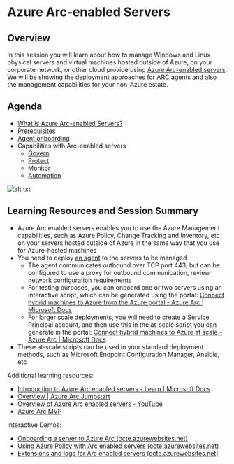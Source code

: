 # Azure Arc-enabled Servers

## Overview

In this session you will learn about how to manage Windows and Linux physical servers and virtual machines hosted outside of Azure, on your corporate network, or other cloud provide using [Azure Arc-enabled servers](https://docs.microsoft.com/en-us/azure/azure-arc/servers/overview). We will be showing the deployment approaches for ARC agents and also the management capabilities for your non-Azure estate. 

## Agenda

* [What is Azure Arc-enabled Servers?](https://learn.microsoft.com/en-us/azure/azure-arc/servers/overview)
* [Prerequisites](https://learn.microsoft.com/en-us/azure/azure-arc/servers/plan-at-scale-deployment#prerequisites)
* [Agent onboarding](https://learn.microsoft.com/en-us/azure/azure-arc/servers/deployment-options)
* Capabilities with Arc-enabled servers
    * [Govern](https://learn.microsoft.com/en-us/azure/cloud-adoption-framework/scenarios/hybrid/arc-enabled-servers/eslz-security-governance-and-compliance#policy-management-and-reporting)
    * [Protect](https://learn.microsoft.com/en-us/azure/cloud-adoption-framework/scenarios/hybrid/arc-enabled-servers/eslz-security-governance-and-compliance#governance-disciplines)
    * [Monitor](https://learn.microsoft.com/en-us/azure/cloud-adoption-framework/scenarios/hybrid/arc-enabled-servers/eslz-management-and-monitoring-arc-server#azure-monitor-requirements)
    * [Automation](https://learn.microsoft.com/en-us/azure/cloud-adoption-framework/scenarios/hybrid/arc-enabled-servers/eslz-automation-arc-server)

![alt txt](https://learn.microsoft.com/en-us/azure/cloud-adoption-framework/scenarios/hybrid/arc-enabled-servers/media/arc-enabled-servers-policy.png#lightbox)
## Learning Resources and Session Summary

*   Azure Arc enabled servers enables you to use the Azure Management capabilities, such as Azure Policy, Change Tracking and Inventory, etc on your servers hosted outside of Azure in the same way that you use for Azure-hosted machines
*   You need to deploy [an agent](https://docs.microsoft.com/en-us/azure/azure-arc/servers/agent-overview) to the servers to be managed
    *   The agent communicates outbound over TCP port 443, but can be configured to use a proxy for outbound communication, review [network configuration](https://docs.microsoft.com/en-us/azure/azure-arc/servers/agent-overview#networking-configuration) requirements
    *   For testing purposes, you can onboard one or two servers using an interactive script, which can be generated using the portal: [Connect hybrid machines to Azure from the Azure portal - Azure Arc | Microsoft Docs](https://docs.microsoft.com/en-us/azure/azure-arc/servers/onboard-portal)
    *   For larger scale deployments, you will need to create a Service Principal account, and then use this in the at-scale script you can generate in the portal: [Connect hybrid machines to Azure at scale - Azure Arc | Microsoft Docs](https://docs.microsoft.com/en-us/azure/azure-arc/servers/onboard-service-principal)
*   These at-scale scripts can be used in your standard deployment methods, such as Microsoft Endpoint Configuration Manager, Ansible, etc

Additional learning resources:

*   [Introduction to Azure Arc enabled servers - Learn | Microsoft Docs](https://docs.microsoft.com/en-us/learn/modules/intro-to-arc-for-servers/)
*   [Overview | Azure Arc Jumpstart](https://azurearcjumpstart.io/overview/)
*   [Overview of Azure Arc enabled servers - YouTube](https://www.youtube.com/watch?v=2KbILoO3rqc)
*   [Azure Arc MVP](https://github.com/alsanch/azurearcmvp)

Interactive Demos:

*   [Onboarding a server to Azure Arc (octe.azurewebsites.net)](https://octe.azurewebsites.net/Microsoft/viewer/71/index.html#/0/0.)
*   [Using Azure Policy with Arc enabled servers (octe.azurewebsites.net)](https://octe.azurewebsites.net/Microsoft/viewer/68/index.html#/0/0)
*   [Extensions and logs for Arc enabled servers (octe.azurewebsites.net)](https://octe.azurewebsites.net/Microsoft/viewer/72/index.html#/)

